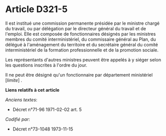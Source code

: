 # Article D321-5

Il est institué une commission permanente présidée par le ministre chargé du travail, ou par délégation par le directeur
général du travail et de l'emploi. Elle est composée de fonctionnaires désignés par les ministres membres du comité
interministériel, du commissaire général au Plan, du délégué à l'aménagement du territoire et du secrétaire général du comité
interministériel de la formation professionnelle et de la promotion sociale.

Les représentants d'autres ministres peuvent être appelés à y siéger selon les questions inscrites à l'ordre du jour.

Il ne peut être désigné qu'un fonctionnaire par département ministériel [*limite*] .

**Liens relatifs à cet article**

_Anciens textes_:

  - Décret n°71-96 1971-02-02 art. 5

_Codifié par_:

  - Décret n°73-1048 1973-11-15
